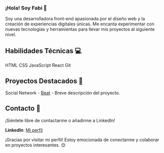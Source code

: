### ¡Hola! Soy Fabi 👋
Soy una desarrolladora front-end apasionada por el diseño web y la creación de experiencias digitales únicas. Me encanta experimentar con nuevas tecnologías y herramientas para llevar mis proyectos al siguiente nivel.

## Habilidades Técnicas 💻
HTML
CSS
JavaScript
React
Git

## Proyectos Destacados 🚀
Social Network - [Beat](https://github.com/fabihasu/DEV003-social-network) - Breve descripción del proyecto.

## Contacto 📱
¡Siéntete libre de contactarme o añadirme a LinkedIn!

**LinkedIn**: [Mi perfil](https://www.linkedin.com/in/fabiana-hasu-49979512b/)

¡Gracias por visitar mi perfil! Estoy emocionada de conectarme y colaborar en proyectos interesantes. 😊
